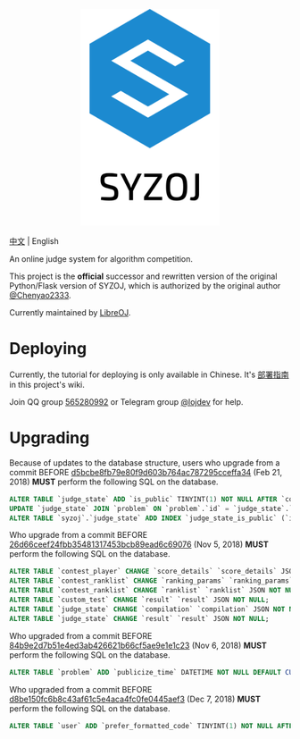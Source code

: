 <p align="center"><img src="static/self/syzoj.svg" width="250"></p>

[中文](README.md) | English

An online judge system for algorithm competition.

This project is the **official** successor and rewritten version of the original Python/Flask version of SYZOJ, which is authorized by the original author [@Chenyao2333](https://github.com/Chenyao2333).

Currently maintained by [LibreOJ](https://loj.ac).

# Deploying
Currently, the tutorial for deploying is only available in Chinese. It's [部署指南](https://github.com/syzoj/syzoj/wiki/%E9%83%A8%E7%BD%B2%E6%8C%87%E5%8D%97) in this project's wiki.

Join QQ group [565280992](https://jq.qq.com/?_wv=1027&k=5JQZWwd) or Telegram group [@lojdev](https://t.me/lojdev) for help.

# Upgrading
Because of updates to the database structure, users who upgrade from a commit BEFORE [d5bcbe8fb79e80f9d603b764ac787295cceffa34](https://github.com/syzoj/syzoj/commit/d5bcbe8fb79e80f9d603b764ac787295cceffa34) (Feb 21, 2018) **MUST** perform the following SQL on the database.

```sql
ALTER TABLE `judge_state` ADD `is_public` TINYINT(1) NOT NULL AFTER `compilation`;
UPDATE `judge_state` JOIN `problem` ON `problem`.`id` = `judge_state`.`problem_id` SET `judge_state`.`is_public` = `problem`.`is_public`;
ALTER TABLE `syzoj`.`judge_state` ADD INDEX `judge_state_is_public` (`id`, `is_public`, `type_info`, `type`);
```

Who upgrade from a commit BEFORE [26d66ceef24fbb35481317453bcb89ead6c69076](https://github.com/syzoj/syzoj/commit/26d66ceef24fbb35481317453bcb89ead6c69076) (Nov 5, 2018) **MUST** perform the following SQL on the database.

```sql
ALTER TABLE `contest_player` CHANGE `score_details` `score_details` JSON NOT NULL;
ALTER TABLE `contest_ranklist` CHANGE `ranking_params` `ranking_params` JSON NOT NULL;
ALTER TABLE `contest_ranklist` CHANGE `ranklist` `ranklist` JSON NOT NULL;
ALTER TABLE `custom_test` CHANGE `result` `result` JSON NOT NULL;
ALTER TABLE `judge_state` CHANGE `compilation` `compilation` JSON NOT NULL;
ALTER TABLE `judge_state` CHANGE `result` `result` JSON NOT NULL;
```

Who upgraded from a commit BEFORE [84b9e2d7b51e4ed3ab426621b66cf5ae9e1e1c23](https://github.com/syzoj/syzoj/commit/84b9e2d7b51e4ed3ab426621b66cf5ae9e1e1c23) (Nov 6, 2018) **MUST** perform the following SQL on the database.

```sql
ALTER TABLE `problem` ADD `publicize_time` DATETIME NOT NULL DEFAULT CURRENT_TIMESTAMP AFTER `type`;
```

Who upgraded from a commit BEFORE [d8be150fc6b8c43af61c5e4aca4fc0fe0445aef3](https://github.com/syzoj/syzoj/commit/d8be150fc6b8c43af61c5e4aca4fc0fe0445aef3) (Dec 7, 2018) **MUST** perform the following SQL on the database.

```sql
ALTER TABLE `user` ADD `prefer_formatted_code` TINYINT(1) NOT NULL AFTER `public_email`;
```
